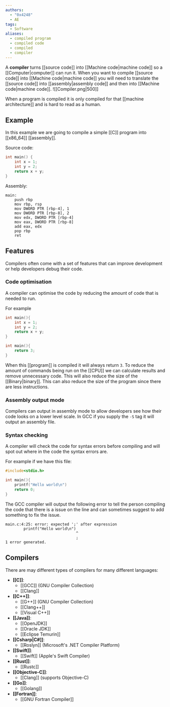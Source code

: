 ```yaml
---
authors:
  - "0x4248"
  - AE
tags:
  - Software
aliases:
  - compiled program
  - compiled code
  - compiled
  - compiler
---
```

A **compiler** turns [[source code]] into [[Machine code|machine code]] so a [[Computer|computer]] can run it. When you want to compile [[source code]] into [[Machine code|machine code]] you will need to translate the [[source code]] into [[assembly|assembly code]] and then into [[Machine code|machine code]].
![[Compiler.png|500]]

When a program is compiled it is only compiled for that [[machine architecture]] and is hard to read as a human.
## Example
In this example we are going to compile a simple [[C]] program into [[x86_64]] [[assembly]].

Source code:

```c
int main() {
	int x = 1;
	int y = 2;
	return x + y;
}
```

Assembly:

```
main:
	push rbp
	mov rbp, rsp
	mov DWORD PTR [rbp-4], 1
	mov DWORD PTR [rbp-8], 2
	mov edx, DWORD PTR [rbp-4]
	mov eax, DWORD PTR [rbp-8]
	add eax, edx
	pop rbp
	ret
```

## Features
Compilers often come with a set of features that can improve development or help developers debug their code.
### Code optimisation
A compiler can optimise the code by reducing the amount of code that is needed to run.

For example

```c
int main(){
	int x = 1;
	int y = 2;
	return x + y;
}
```

```c
int main(){
	return 3;
}
```

When this [[program]] is compiled it will always return `3`. To reduce the amount of commands being run on the [[CPU]] we can calculate results and remove unnecessary code. This will also reduce the size of the [[Binary|binary]]. This can also reduce the size of the program since there are less instructions. 

### Assembly output mode
Compilers can output in assembly mode to allow developers see how their code looks on a lower level scale. In GCC if you supply the `-S` tag it will output an assembly file.

### Syntax checking
A compiler will check the code for syntax errors before compiling and will spot out where in the code the syntax errors are.

For example if we have this file:
```c
#include<stdio.h>

int main(){
	printf("Hello world\n")
	return 0;
}
```

The GCC compiler will output the following error to tell the person compiling the code that there is a issue on the line and can sometimes suggest to add something to fix the issue.

```
main.c:4:25: error: expected ';' after expression
        printf("Hello world\n")
                               ^
                               ;
1 error generated.
```
## Compilers
There are may different types of compilers for many different languages:
- **[[C]]**:
	- [[GCC]] (GNU Compiler Collection)
	- [[Clang]]
- **[[C++]]**:
	- [[G++]] (GNU Compiler Collection)
	- [[Clang++]]
	- [[Visual C++]]
- **[[Java]]**:
	-  [[OpenJDK]]
	- [[Oracle JDK]]
	- [[Eclipse Temurin]]
- **[[Csharp|C#]]**:
	- [[Roslyn]] (Microsoft's .NET Compiler Platform)
- **[[Swift]]**:
	- [[Swift]] (Apple's Swift Compiler)
- **[[Rust]]**:
	- [[Rustc]]
- **[[Objective-C]]**:
	- [[Clang]] (supports Objective-C)
- **[[Go]]**:
	- [[Golang]]
- **[[Fortran]]**:
	- [[GNU Fortran Compiler]]